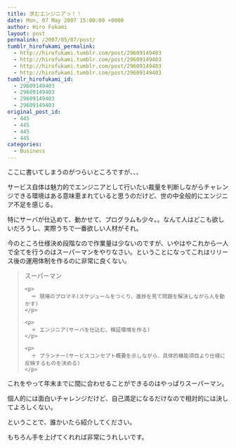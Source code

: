 ```yaml
---
title: 求むエンジニアっ！！
date: Mon, 07 May 2007 15:00:00 +0000
author: Hiro Fukami
layout: post
permalink: /2007/05/07/post/
tumblr_hirofukami_permalink:
  - http://hirofukami.tumblr.com/post/29609149403
  - http://hirofukami.tumblr.com/post/29609149403
  - http://hirofukami.tumblr.com/post/29609149403
  - http://hirofukami.tumblr.com/post/29609149403
tumblr_hirofukami_id:
  - 29609149403
  - 29609149403
  - 29609149403
  - 29609149403
original_post_id:
  - 445
  - 445
  - 445
  - 445
categories:
  - Business
---
```

<div class="section">
  <p>
    ここに書いてしまうのがつらいところですが、、、
  </p>
  
  <p>
    サービス自体は魅力的でエンジニアとして行いたい裁量を判断しながらチャレンジできる環境はある意味恵まれていると思うのだけど、世の中全般的にエンジニア不足を感じる。
  </p>
  
  <p>
    特にサーバが仕込めて、動かせて、プログラムも少々。。なんて人はどこも欲しいだろうし、実際うちで一番欲しい人材がそれ。
  </p>
  
  <p>
    今のところ仕様決め段階なので作業量は少ないのですが、いやはやこれから一人で全てを行うのはスーパーマンをやりなさい。ということになってこれはリリース後の運用体制を作るのに非常に良くない。
  </p>
  
  <blockquote>
    <p>
      スーパーマン
    </p>
    
    <p>
      ＝ 現場のプロマネ(スケジュールをつくり、進捗を見て問題を解決しながら人を動かす)
    </p>
    
    <p>
      ＋ エンジニア(サーバを仕込む、検証環境を作る)
    </p>
    
    <p>
      ＋ プランナー(サービスコンセプト概要を示しながら、具体的機能項目より仕様に反映するものを決める)
    </p>
  </blockquote>
  
  <p>
    これをやって年末までに間に合わせることができるのはやっぱりスーパーマン。
  </p>
  
  <p>
    個人的には面白いチャレンジだけど、自己満足になるだけなので相対的には決してよろしくない。
  </p>
  
  <p>
    ということで、誰かいたら紹介してください。
  </p>
  
  <p>
    もちろん手を上げてくれれば非常にうれしいです。
  </p>
</div>